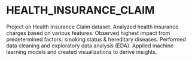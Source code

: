 # HEALTH_INSURANCE_CLAIM
Project on Health Insurance Claim dataset. Analyzed health insurance charges based on various features.  Observed highest impact from predetermined factors: smoking status &amp; hereditary diseases.  Performed data cleaning and exploratory data analysis (EDA).  Applied machine learning models and created visualizations to derive insights.
